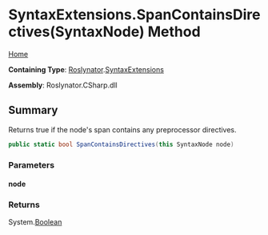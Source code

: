 <a name="_Top"></a>

# SyntaxExtensions\.SpanContainsDirectives\(SyntaxNode\) Method

[Home](../../../README.md#_Top)

**Containing Type**: [Roslynator](../../README.md#_Top)\.[SyntaxExtensions](../README.md#_Top)

**Assembly**: Roslynator\.CSharp\.dll

## Summary

Returns true if the node's span contains any preprocessor directives\.

```csharp
public static bool SpanContainsDirectives(this SyntaxNode node)
```

### Parameters

#### node

### Returns

System\.[Boolean](https://docs.microsoft.com/en-us/dotnet/api/system.boolean)

